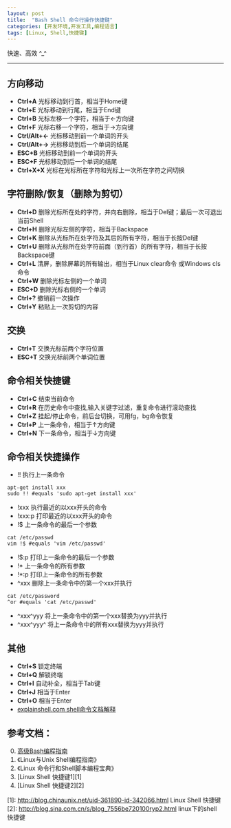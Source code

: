 ```yaml
---
layout: post
title:  "Bash Shell 命令行操作快捷键"
categories: [开发环境,开发工具,编程语言]
tags: [Linux, Shell,快捷键]
---
```




快速、高效 ^_^

---

## 方向移动
+ **Ctrl+A** 光标移动到行首，相当于Home键
+ **Ctrl+E** 光标移动到行尾，相当于End键
+ **Ctrl+B** 光标左移一个字符，相当于←方向键
+ **Ctrl+F** 光标右移一个字符，相当于→方向键
+ **Ctrl/Alt+←** 光标移动到前一个单词的开头
+ **Ctrl/Alt+→** 光标移动到后一个单词的结尾
+ **ESC+B** 光标移动到前一个单词的开头
+ **ESC+F** 光标移动到后一个单词的结尾
+ **Ctrl+X+X** 光标在光标所在字符和光标上一次所在字符之间切换 



## 字符删除/恢复（删除为剪切）
+ **Ctrl+D** 删除光标所在处的字符，并向右删除，相当于Del键；最后一次可退出当前Shell
+ **Ctrl+H** 删除光标左侧的字符，相当于Backspace
+ **Ctrl+K** 删除从光标所在处字符及其后的所有字符，相当于长按Del键
+ **Ctrl+U** 删除从光标所在处字符前面（到行首）的所有字符，相当于长按Backspace键
+ **Ctrl+L** 清屏，删除屏幕的所有输出，相当于Linux clear命令 或Windows cls命令
+ **Ctrl+W** 删除光标左侧的一个单词
+ **ESC+D**  删除光标右侧的一个单词
+ **Ctrl+?** 撤销前一次操作
+ **Ctrl+Y** 粘贴上一次剪切的内容

## 交换
+ **Ctrl+T** 交换光标前两个字符位置
+ **ESC+T**  交换光标前两个单词位置

## 命令相关快捷键
+ **Ctrl+C** 结束当前命令
+ **Ctrl+R** 在历史命令中查找,输入关键字过滤，重复命令进行滚动查找
+ **Ctrl+Z** 挂起/停止命令，前后台切换，可用fg，bg命令恢复
+ **Ctrl+P** 上一条命令，相当于↑方向键
+ **Ctrl+N** 下一条命令，相当于↓方向键

## 命令相关快捷操作
+ !! 执行上一条命令
```
apt-get install xxx
sudo !! #equals 'sudo apt-get install xxx'
```

+ !xxx 执行最近的以xxx开头的命令
+ !xxx:p 打印最近的以xxx开头的命令
+ !$ 上一条命令的最后一个参数
```
cat /etc/passwd
vim !$ #equals 'vim /etc/passwd'
```
+ !$:p 打印上一条命令的最后一个参数
+ !* 上一条命令的所有参数
+ !*:p 打印上一条命令的所有参数
+ ^xxx 删除上一条命令中的第一个xxx并执行
```
cat /etc/password
^or #equals 'cat /etc/passwd'
```
+ ^xxx^yyy 将上一条命令中的第一个xxx替换为yyy并执行                 
+ ^xxx^yyy^ 将上一条命令中的所有xxx替换为yyy并执行

## 其他

+ **Ctrl+S** 锁定终端
+ **Ctrl+Q** 解锁终端
+ **Ctrl+I** 自动补全，相当于Tab键
+ **Ctrl+J** 相当于Enter
+ **Ctrl+O** 相当于Enter
+ [explainshell.com shell命令文档解释](https://explainshell.com/)

## 参考文档：
0. [高级Bash编程指南](http://tldp.org/LDP/abs/html/index.html)
1. 《Linux与Unix Shell编程指南》
2. 《Linux 命令行和Shell脚本编程宝典》
3. [Linux Shell 快捷键1][1]
4. [Linux Shell 快捷键2][2]


[1]: http://blog.chinaunix.net/uid-361890-id-342066.html Linux Shell 快捷键
[2]: http://blog.sina.com.cn/s/blog_7556be720100ryp2.html linux下的shell 快捷键 